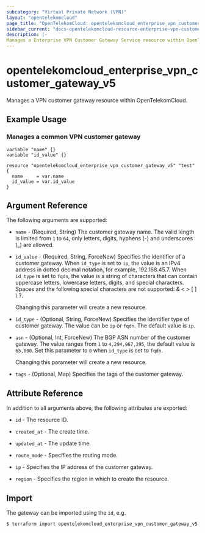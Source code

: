 ```yaml
---
subcategory: "Virtual Private Network (VPN)"
layout: "opentelekomcloud"
page_title: "OpenTelekomCloud: opentelekomcloud_enterprise_vpn_customer_gateway_v5"
sidebar_current: "docs-opentelekomcloud-resource-enterprise-vpn-customer-gateway-v5"
description: |-
Manages a Enterprise VPN Customer Gateway Service resource within OpenTelekomCloud.
---
```


# opentelekomcloud_enterprise_vpn_customer_gateway_v5

Manages a VPN customer gateway resource within OpenTelekomCloud.

## Example Usage

### Manages a common VPN customer gateway

```hcl
variable "name" {}
variable "id_value" {}

resource "opentelekomcloud_enterprise_vpn_customer_gateway_v5" "test" {
  name     = var.name
  id_value = var.id_value
}
```


## Argument Reference

The following arguments are supported:

* `name` - (Required, String) The customer gateway name.
  The valid length is limited from `1` to `64`, only letters, digits, hyphens (-) and underscores (_) are allowed.

* `id_value` - (Required, String, ForceNew) Specifies the identifier of a customer gateway.
  When `id_type` is set to `ip`, the value is an IPv4 address in dotted decimal notation, for example, 192.168.45.7.
  When `id_type` is set to `fqdn`, the value is a string of characters that can contain uppercase letters, lowercase letters,
  digits, and special characters. Spaces and the following special characters are not supported: & < > [ ] \ ?.

  Changing this parameter will create a new resource.

* `id_type` - (Optional, String, ForceNew) Specifies the identifier type of customer gateway.
  The value can be `ip` or `fqdn`. The default value is `ip`.

* `asn` - (Optional, Int, ForceNew) The BGP ASN number of the customer gateway.
  The value ranges from `1` to `4,294,967,295`, the default value is `65,000`.
  Set this parameter to `0` when `id_type` is set to `fqdn`.

  Changing this parameter will create a new resource.

* `tags` - (Optional, Map) Specifies the tags of the customer gateway.

## Attribute Reference

In addition to all arguments above, the following attributes are exported:

* `id` - The resource ID.

* `created_at` - The create time.

* `updated_at` - The update time.

* `route_mode` - Specifies the routing mode.

* `ip` - Specifies the IP address of the customer gateway.

* `region` - Specifies the region in which to create the resource.

## Import

The gateway can be imported using the `id`, e.g.

```bash
$ terraform import opentelekomcloud_enterprise_vpn_customer_gateway_v5.cgw <id>
```
